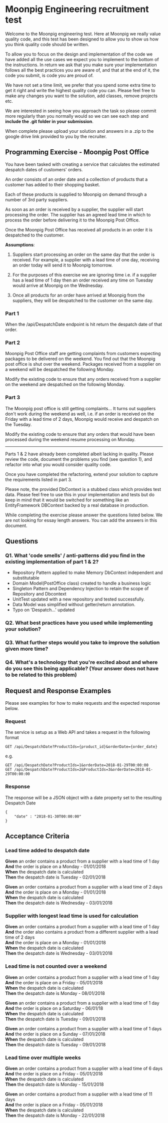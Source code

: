 # Moonpig Engineering recruitment test

Welcome to the Moonpig engineering test. Here at Moonpig we really value
quality code, and this test has been designed to allow you to show us how 
you think quality code should be written. 

To allow you to focus on the design and implementation of the code we have 
added all the use cases we expect you to implement to the bottom of the 
instructions. In return we ask that you make sure your implementation 
follows all the best practices you are aware of, and that at the end of it, 
the code you submit, is code you are proud of. 

We have not set a time limit, we prefer that you spend some extra time to get
it right and write the highest quality code you can. Please feel free to make
any changes you want to the solution, add classes, remove projects etc.

We are interested in seeing how you approach the task so please commit more
regularly than you normally would so we can see each step and **include
the .git folder in your submission**.

When complete please upload your solution and answers in a .zip to the google
drive link provided to you by the recruiter.

## Programming Exercise - Moonpig Post Office

You have been tasked with creating a service that calculates the estimated 
despatch dates of customers' orders. 

An order consists of an order date and a collection of products that a 
customer has added to their shopping basket. 

Each of these products is supplied to Moonpig on demand through a number of 
3rd party suppliers.

As soon as an order is received by a supplier, the supplier will start 
processing the order. The supplier has an agreed lead time in which to 
process the order before delivering it to the Moonpig Post Office.

Once the Moonpig Post Office has received all products in an order it is 
despatched to the customer.

**Assumptions**:

1. Suppliers start processing an order on the same day that the order is 
	received. For example, a supplier with a lead time of one day, receiving
	an order today will send it to Moonpig tomorrow.

2. For the purposes of this exercise we are ignoring time i.e. if a 
	supplier has a lead time of 1 day then an order received any time on 
	Tuesday would arrive at Moonpig on the Wednesday.

3. Once all products for an order have arrived at Moonpig from the suppliers,
	they will be despatched to the customer on the same day.

### Part 1 

When the /api/DespatchDate endpoint is hit return the despatch date of that
order.

### Part 2

Moonpig Post Office staff are getting complaints from customers expecting
packages to be delivered on the weekend. You find out that the Moonpig post
office is shut over the weekend. Packages received from a supplier on a
weekend will be despatched the following Monday.

Modify the existing code to ensure that any orders received from a supplier
on the weekend are despatched on the following Monday.

### Part 3

The Moonpig post office is still getting complaints... It turns out suppliers
don't work during the weekend as well, i.e. if an order is received on the
Friday with a lead time of 2 days, Moonpig would receive and despatch on the
Tuesday.

Modify the existing code to ensure that any orders that would have been 
processed during the weekend resume processing on Monday.

---

Parts 1 & 2 have already been completed albeit lacking in quality. Please
review the code, document the problems you find (see question 1), and refactor
into what you would consider quality code.

Once you have completed the refactoring, extend your solution to capture the 
requirements listed in part 3.

Please note, the provided DbContext is a stubbed class which provides test 
data. Please feel free to use this in your implementation and tests but do 
keep in mind that it would be switched for something like an EntityFramework 
DBContext backed by a real database in production.

While completing the exercise please answer the questions listed below. 
We are not looking for essay length answers. You can add the answers in this 
document.

## Questions

### Q1. What 'code smells' / anti-patterns did you find in the existing implementation of part 1 & 2?
- Repository Pattern applied to make Memory DbContext independent and substitutable
- Domain Model(PostOffice class) created to handle a business logic
- Singleton Pattern and Dependency Injection to retain the scope of Repository and Dbcontext
- UnitTest updated with a new repository and tested successfully.
- Data Model was simplified without getter/return annotation.
- Typo on 'Despatch...' updated

### Q2. What best practices have you used while implementing your solution?

### Q3. What further steps would you take to improve the solution given more time?

### Q4. What's a technology that you're excited about and where do you see this being applicable? (Your answer does not have to be related to this problem)

## Request and Response Examples

Please see examples for how to make requests and the expected response below.

### Request

The service is setup as a Web API and takes a request in the following format

~~~~ 
GET /api/DespatchDate?ProductIds={product_id}&orderDate={order_date} 
~~~~

e.g.

~~~~ 
GET /api/DespatchDate?ProductIds=1&orderDate=2018-01-29T00:00:00
GET /api/DespatchDate?ProductIds=2&ProductIds=3&orderDate=2018-01-29T00:00:00 
~~~~

### Response

The response will be a JSON object with a date property set to the resulting 
Despatch Date

~~~~ 
{
    "date" : "2018-01-30T00:00:00"
}
~~~~ 

## Acceptance Criteria

### Lead time added to despatch date  

**Given** an order contains a product from a supplier with a lead time of 1 day  
**And** the order is place on a Monday - 01/01/2018  
**When** the despatch date is calculated  
**Then** the despatch date is Tuesday - 02/01/2018  

**Given** an order contains a product from a supplier with a lead time of 2 days  
**And** the order is place on a Monday - 01/01/2018  
**When** the despatch date is calculated  
**Then** the despatch date is Wednesday - 03/01/2018  

### Supplier with longest lead time is used for calculation

**Given** an order contains a product from a supplier with a lead time of 1 day  
**And** the order also contains a product from a different supplier with a lead time of 2 days  
**And** the order is place on a Monday - 01/01/2018  
**When** the despatch date is calculated  
**Then** the despatch date is Wednesday - 03/01/2018  

### Lead time is not counted over a weekend

**Given** an order contains a product from a supplier with a lead time of 1 day  
**And** the order is place on a Friday - 05/01/2018  
**When** the despatch date is calculated  
**Then** the despatch date is Monday - 08/01/2018  

**Given** an order contains a product from a supplier with a lead time of 1 day  
**And** the order is place on a Saturday - 06/01/18  
**When** the despatch date is calculated  
**Then** the despatch date is Tuesday - 09/01/2018  

**Given** an order contains a product from a supplier with a lead time of 1 days  
**And** the order is place on a Sunday - 07/01/2018  
**When** the despatch date is calculated  
**Then** the despatch date is Tuesday - 09/01/2018  

### Lead time over multiple weeks

**Given** an order contains a product from a supplier with a lead time of 6 days  
**And** the order is place on a Friday - 05/01/2018  
**When** the despatch date is calculated  
**Then** the despatch date is Monday - 15/01/2018  

**Given** an order contains a product from a supplier with a lead time of 11 days  
**And** the order is place on a Friday - 05/01/2018  
**When** the despatch date is calculated  
**Then** the despatch date is Monday - 22/01/2018

